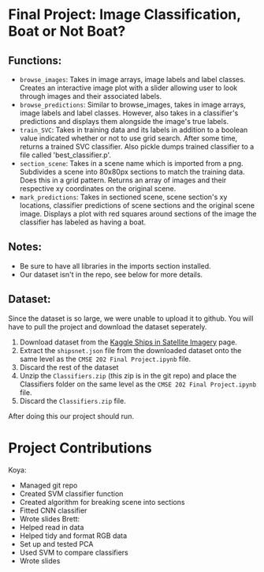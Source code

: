 # Final Project: Image Classification, Boat or Not Boat?

## Functions:
- `browse_images`: Takes in image arrays, image labels and label classes. Creates an interactive image plot with a slider allowing user to look through images and their associated labels.
- `browse_predictions`: Similar to browse_images, takes in image arrays, image labels and label classes. However, also takes in a classifier's predictions and displays them alongside the image's true labels.
- `train_SVC`: Takes in training data and its labels in addition to a boolean value indicated whether or not to use grid search. After some time, returns a trained SVC classifier. Also pickle dumps trained classifier to a file called 'best_classifier.p'.
- `section_scene`: Takes in a scene name which is imported from a png. Subdivides a scene into 80x80px sections to match the training data. Does this in a grid pattern. Returns an array of images and their respective xy coordinates on the original scene.
- `mark_predictions`: Takes in sectioned scene, scene section's xy locations, classifier predictions of scene sections and the original scene image. Displays a plot with red squares around sections of the image the classifier has labeled as having a boat.

## Notes:
- Be sure to have all libraries in the imports section installed.
- Our dataset isn't in the repo, see below for more details.

## Dataset:
Since the dataset is so large, we were unable to upload it to github. You will have to pull the project and download the dataset seperately. 
1. Download dataset from the [Kaggle Ships in Satellite Imagery](https://www.kaggle.com/rhammell/ships-in-satellite-imagery 
) page. 
2. Extract the `shipsnet.json` file from the downloaded dataset onto the same level as the `CMSE 202 Final Project.ipynb` file.
3. Discard the rest of the dataset
4. Unzip the `Classifiers.zip` (this zip is in the git repo) and place the Classifiers folder on the same level as the `CMSE 202 Final Project.ipynb` file.
5. Discard the `Classifiers.zip` file.

After doing this our project should run.

# Project Contributions

Koya: 
- Managed git repo
- Created SVM classifier function
- Created algorithm for breaking scene into sections
- Fitted CNN classifier
- Wrote slides
Brett:
- Helped read in data
- Helped tidy and format RGB data
- Set up and tested PCA
- Used SVM to compare classifiers
- Wrote slides
